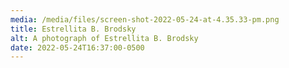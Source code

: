```yaml
---
media: /media/files/screen-shot-2022-05-24-at-4.35.33-pm.png
title: Estrellita B. Brodsky
alt: A photograph of Estrellita B. Brodsky
date: 2022-05-24T16:37:00-0500
---
```

